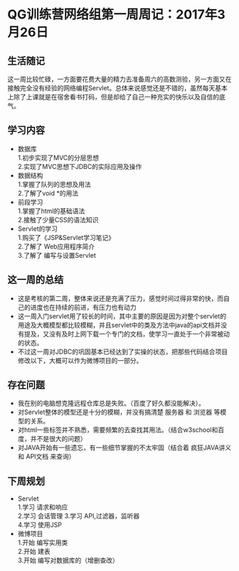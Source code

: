 # QG训练营网络组第一周周记：2017年3月26日

## 生活随记   
这一周比较忙碌，一方面要花费大量的精力去准备周六的高数测验，另一方面又在接触完全没有经验的网络编程Servlet。总体来说感觉还是不错的，虽然每天基本上除了上课就是在宿舍看书打码，但是却给了自己一种充实的快乐以及自信的底气。

## 学习内容   
+ 数据库  
    1.初步实现了MVC的分层思想   
    2.实现了MVC思想下JDBC的实际应用及操作
+ 数据结构  
    1.掌握了队列的思想及用法  
    2.了解了void *的用法
+ 前段学习  
    1.掌握了html的基础语法  
    2.接触了少量CSS的语法知识  
+ Servlet的学习  
    1.购买了《JSP&Servlet学习笔记》  
    2.了解了 Web应用程序简介  
    3.了解了 编写与设置Servlet  

## 这一周的总结
+ 这是考核的第二周，整体来说还是充满了压力，感觉时间过得非常的快，而自己的进度也在持续的前进，有压力也有动力
+ 这一周入门servlet用了较长的时间，其中主要的原因是因为对整个servlet的用途及大概模型都比较模糊，并且servlet中的类及方法中java的api文档并没有提及，又没有及时上网下载一个专门的文档，使学习一直处于一个非常被动的状态。
+ 不过这一周对JDBC的巩固基本已经达到了实操的状态，把那些代码结合项目修改以下，大概可以作为微博项目的一部分。

## 存在问题
+ 我在别的电脑想克隆远程仓库总是失败。（百度了好久都没能解决）。
+ 对Servlet整体的模型还是十分的模糊，并没有搞清楚 服务器 和 浏览器 等模型的关系。
+ 对html一些标签并不熟悉，需要频繁的去查找其用法。（结合w3school和百度，并不是很大的问题）
+ 对JAVA开始有一些遗忘，有一些细节掌握的不太牢固（结合着 疯狂JAVA讲义 和 API文档 来查询）

## 下周规划
+ Servlet  
    1.学习 请求和响应  
    2.学习 会话管理
    3.学习 API,过滤器，监听器  
    4.学习 使用JSP
+ 微博项目  
    1.开始 编写实用类  
    2.开始 建表  
    3.开始 编写对数据库的（增删查改）